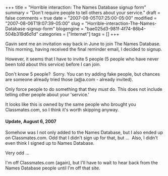 +++
title = "Horrible interaction: The Names Database signup form"
summary = "Don't require people to tell others about your service."
draft = false
comments = true
date = "2007-08-05T07:25:00-05:00"
modified = "2007-08-06T19:07:39-05:00"
slug = "Horrible-interaction-The-Names-Database-signup-form"
blogengine = "bae025d3-981f-4f74-86b4-504b319d6d1d"
categories = ["Internet"]
tags = []
+++

<p>
Gavin sent me an invitation way back in June to join The Names Database. This morning, having received the final reminder email, I decided to signup.
</p>
<p>
However, it seems that I have to invite 5 people (5 people who have never been told about this service) before I can join.
</p>
<p>
Don&#39;t know 5 people?&nbsp; Sorry. You can try adding fake people, but chances are someone already tried those (a@a.com - already invited).
</p>
<p>
Only force people to do something that they <em>must</em> do. This does not include telling other people about your &#39;service.&#39;
</p>
<p>
It looks like this is owned by the same people who brought you Classmates.com, so I think it&#39;s worth skipping anyway.
</p>
<h4>Update, August 6, 2007</h4>
<p>
Somehow was I not only added to the Names Database, but I also ended up on Classmates.com. Odd that I didn&#39;t sign up for that, but ...&nbsp; Also, I didn&#39;t even think I signed up to Names Database.
</p>
<p>
Very odd ...&nbsp;
</p>
<p>
I&#39;m off Classmates.com (again), but I&#39;ll have to wait to hear back from the Names Database people until I&#39;m off that site.
</p>

